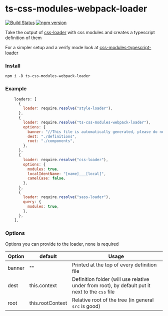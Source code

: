 # ts-css-modules-webpack-loader

[![Build Status](https://travis-ci.com/YvanGuidoin/ts-css-modules-webpack-loader.svg?branch=master)](https://travis-ci.com/YvanGuidoin/ts-css-modules-webpack-loader)
[![npm version](https://badge.fury.io/js/ts-css-modules-webpack-loader.svg)](https://badge.fury.io/js/ts-css-modules-webpack-loader)

Take the output of [css-loader](https://github.com/webpack-contrib/css-loader) with css modules and creates a typescript definition of them

For a simpler setup and a verify mode look at [css-modules-typescript-loader](https://github.com/seek-oss/css-modules-typescript-loader)

### Install

```
npm i -D ts-css-modules-webpack-loader
```

### Example

```javascript
    loaders: [
      {
        loader: require.resolve("style-loader"),
      },
      {
        loader: require.resolve("ts-css-modules-webpack-loader"),
        options: {
          banner: "//This file is automatically generated, please do not change this file!",
          dest: "./definitions",
          root: "./components",
        },
      },
      {
        loader: require.resolve("css-loader"),
        options: {
          modules: true,
          localIdentName: "[name]___[local]",
          camelCase: false,
        },
      },
      {
        loader: require.resolve("sass-loader"),
        query: {
          modules: true,
        },
      },
    ],
```

### Options

Options you can provide to the loader, none is required

| Option | default          | Usage                                                                                           |
| ------ | ---------------- | ----------------------------------------------------------------------------------------------- |
| banner | ""               | Printed at the top of every definition file                                                     |
| dest   | this.context     | Definition folder (will use relative under from root), by default put it next to the `css` file |
| root   | this.rootContext | Relative root of the tree (in general `src` is good)                                            |
